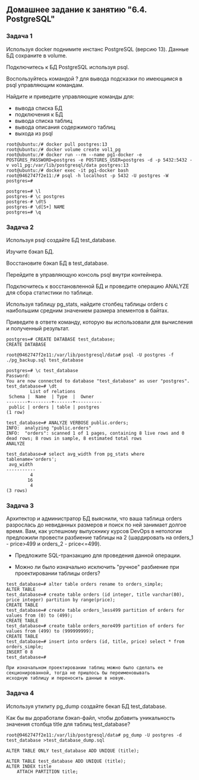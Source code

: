 ## Домашнее задание к занятию "6.4. PostgreSQL"
### Задача 1
Используя docker поднимите инстанс PostgreSQL (версию 13). Данные БД сохраните в volume.

Подключитесь к БД PostgreSQL используя psql.

Воспользуйтесь командой \? для вывода подсказки по имеющимся в psql управляющим командам.

Найдите и приведите управляющие команды для:

- вывода списка БД
- подключения к БД
- вывода списка таблиц
- вывода описания содержимого таблиц
- выхода из psql

```
root@ubuntu:/# docker pull postgres:13
root@ubuntu:/# docker volume create vol1_pg
root@ubuntu:/# docker run --rm --name pg1-docker -e POSTGRES_PASSWORD=postgres -e POSTGRES_USER=postgres -d -p 5432:5432 -v vol1_pg:/var/lib/postgresql/data postgres:13
root@ubuntu:/# docker exec -it pg1-docker bash
root@9462747f2e11:/# psql -h localhost -p 5432 -U postgres -W
postgres=#

postgres=# \l
postgres-# \c postgres
postgres-# \dtS
postgres-# \d[S+] NAME
postgres=# \q
```
### Задача 2
Используя psql создайте БД test_database.

Изучите бэкап БД.

Восстановите бэкап БД в test_database.

Перейдите в управляющую консоль psql внутри контейнера.

Подключитесь к восстановленной БД и проведите операцию ANALYZE для сбора статистики по таблице.

Используя таблицу pg_stats, найдите столбец таблицы orders с наибольшим средним значением размера элементов в байтах.

Приведите в ответе команду, которую вы использовали для вычисления и полученный результат.

```
postgres=# CREATE DATABASE test_database;
CREATE DATABASE

root@9462747f2e11:/var/lib/postgresql/data# psql -U postgres -f ./pg_backup.sql test_database

postgres=# \c test_database
Password: 
You are now connected to database "test_database" as user "postgres".
test_database=# \dt
         List of relations
 Schema |  Name  | Type  |  Owner   
--------+--------+-------+----------
 public | orders | table | postgres
(1 row)

test_database=# ANALYZE VERBOSE public.orders;
INFO:  analyzing "public.orders"
INFO:  "orders": scanned 1 of 1 pages, containing 8 live rows and 0 dead rows; 8 rows in sample, 8 estimated total rows
ANALYZE

test_database=# select avg_width from pg_stats where tablename='orders';
 avg_width 
-----------
         4
        16
         4
(3 rows)
```
### Задача 3
Архитектор и администратор БД выяснили, что ваша таблица orders разрослась до невиданных размеров и поиск по ней занимает долгое время. 
Вам, как успешному выпускнику курсов DevOps в нетологии предложили провести разбиение таблицы на 2 
(шардировать на orders_1 - price>499 и orders_2 - price<=499).

- Предложите SQL-транзакцию для проведения данной операции.

- Можно ли было изначально исключить "ручное" разбиение при проектировании таблицы orders?
```
test_database=# alter table orders rename to orders_simple;
ALTER TABLE
test_database=# create table orders (id integer, title varchar(80), price integer) partition by range(price);
CREATE TABLE
test_database=# create table orders_less499 partition of orders for values from (0) to (499);
CREATE TABLE
test_database=# create table orders_more499 partition of orders for values from (499) to (999999999);
CREATE TABLE
test_database=# insert into orders (id, title, price) select * from orders_simple;
INSERT 0 8
test_database=# 

При изначальном проектировании таблиц можно было сделать ее секционированной, тогда не пришлось бы переименовывать 
исходную таблицу и переносить данные в новую.

```

### Задача 4
Используя утилиту pg_dump создайте бекап БД test_database.

Как бы вы доработали бэкап-файл, чтобы добавить уникальность значения столбца title для таблиц test_database?

```
root@9462747f2e11:/var/lib/postgresql/data# pg_dump -U postgres -d test_database >test_database_dump.sql

ALTER TABLE ONLY test_database ADD UNIQUE (title);

ALTER TABLE test_database ADD UNIQUE (title);
ALTER INDEX title
    ATTACH PARTITION title;

```
